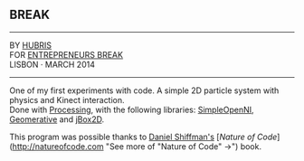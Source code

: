 ## BREAK
---
BY [HUBRIS](http://cargocollective.com/hubris "See more of Hubris ->")  
FOR [ENTREPRENEURS BREAK](http://entrepreneursbreak.com "See license ->")  
LISBON · MARCH 2014 

--- 
  

One of my first experiments with code. A simple 2D particle system with physics and Kinect interaction.  
Done with [Processing](http://www.processing.org "See more of Processing ->"), with the following libraries: [SimpleOpenNI](https://code.google.com/p/simple-openni/ "See more of SimpleOpenNI ->"), [Geomerative](http://www.ricardmarxer.com/geomerative/ "See more of Geomerative ->") and [jBox2D](https://github.com/shiffman/Box2D-for-Processing "See more of jBox2D ->").  

This program was possible thanks to [Daniel Shiffman's](http://www.shiffman.net "See more of Daniel Shiffman ->") [*Nature of Code*](http://natureofcode.com "See more of "Nature of Code" ->") book.  
